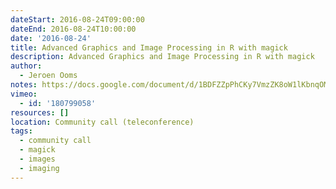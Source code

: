 ```yaml
---
dateStart: 2016-08-24T09:00:00
dateEnd: 2016-08-24T10:00:00
date: '2016-08-24'
title: Advanced Graphics and Image Processing in R with magick
description: Advanced Graphics and Image Processing in R with magick
author:
  - Jeroen Ooms
notes: https://docs.google.com/document/d/1BDFZZpPhCKy7VmzZK8oW1lKbnqOMK0Sdoid9TZJpvss/edit
vimeo:
  - id: '180799058'
resources: []
location: Community call (teleconference)
tags:
  - community call
  - magick
  - images
  - imaging
---
```

